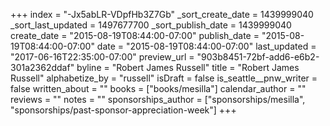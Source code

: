 +++
index = "-Jx5abLR-VDpfHb3Z7Gb"
_sort_create_date = 1439999040
_sort_last_updated = 1497677700
_sort_publish_date = 1439999040
create_date = "2015-08-19T08:44:00-07:00"
publish_date = "2015-08-19T08:44:00-07:00"
date = "2015-08-19T08:44:00-07:00"
last_updated = "2017-06-16T22:35:00-07:00"
preview_url = "903b8451-72bf-add6-e6b2-301a2362ddaf"
byline = "Robert James Russell"
title = "Robert James Russell"
alphabetize_by = "russell"
isDraft = false
is_seattle__pnw_writer = false
written_about = ""
books = ["books/mesilla"]
calendar_author = ""
reviews = ""
notes = ""
sponsorships_author = ["sponsorships/mesilla", "sponsorships/past-sponsor-appreciation-week"]
+++
